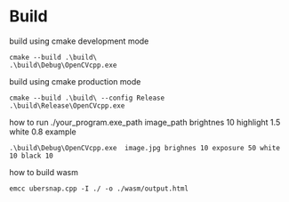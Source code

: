 # Build

build using cmake development mode
```
cmake --build .\build\
.\build\Debug\OpenCVcpp.exe 
```

build using cmake production mode
```
cmake --build .\build\ --config Release
.\build\Release\OpenCVcpp.exe 
```

how to run
./your_program.exe_path image_path brightnes 10 highlight 1.5 white 0.8
example
```
.\build\Debug\OpenCVcpp.exe  image.jpg brighnes 10 exposure 50 white 10 black 10
```

how to build wasm
```
emcc ubersnap.cpp -I ./ -o ./wasm/output.html
```